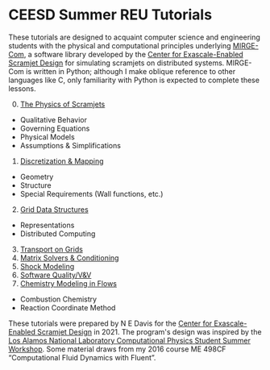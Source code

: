# CEESD Summer REU Tutorials

These tutorials are designed to acquaint computer science and engineering students with the physical and computational principles underlying [MIRGE-Com](https://github.com/illinois-ceesd/mirgecom), a software library developed by the [Center for Exascale-Enabled Scramjet Design](https://ceesd.illinois.edu/) for simulating scramjets on distributed systems.  MIRGE-Com is written in Python; although I make oblique reference to other languages like C, only familiarity with Python is expected to complete these lessons.

0. [The Physics of Scramjets](./0-physics.md)
  - Qualitative Behavior
  - Governing Equations
  - Physical Models
  - Assumptions & Simplifications
1. [Discretization & Mapping](./1-discrete.md)
  - Geometry
  - Structure
  - Special Requirements (Wall functions, etc.)
2. [Grid Data Structures](./2-griddata.md)
  - Representations
  - Distributed Computing
3. [Transport on Grids](./3-transport.md)
4. [Matrix Solvers & Conditioning](./4-solvers.md)
5. [Shock Modeling](./5-shocks.md)
6. [Software Quality/V&V](./6-verval.md)
7. [Chemistry Modeling in Flows](./7-chemrxn.md)
  - Combustion Chemistry
  - Reaction Coordinate Method

These tutorials were prepared by N E Davis for the [Center for Exascale-Enabled Scramjet Design](https://ceesd.illinois.edu/) in 2021.  The program's design was inspired by the [Los Alamos National Laboratory Computational Physics Student Summer Workshop](https://www.lanl.gov/org/padwp/adx/computational-physics/summer-workshop/index.php).  Some material draws from my 2016 course ME 498CF “Computational Fluid Dynamics with Fluent”.
